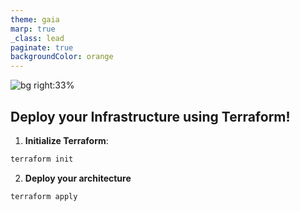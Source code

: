 ```yaml
---
theme: gaia
marp: true
_class: lead
paginate: true
backgroundColor: orange
---
```


![bg right:33%](https://scalefactory.com/blog/2021/03/30/integration-testing-with-terraform-0.15/0_thumbnail.png)

## Deploy your Infrastructure using Terraform!

1.  **Initialize Terraform**:

```markdown
terraform init
```
2.  **Deploy your architecture**

```markdown
terraform apply
```
